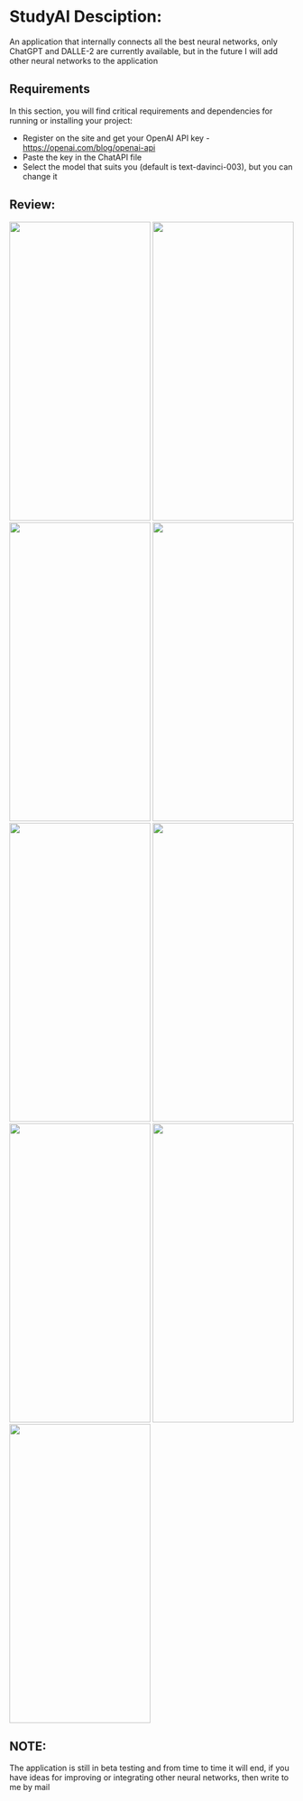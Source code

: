 # StudyAI Desciption: 
An application that internally connects all the best neural networks, only ChatGPT and DALLE-2 are currently available, but in the future I will add other neural networks to the application

## Requirements

In this section, you will find critical requirements and dependencies for running or installing your project:
- Register on the site and get your OpenAI API key - https://openai.com/blog/openai-api
- Paste the key in the ChatAPI file
- Select the model that suits you (default is text-davinci-003), but you can change it

## Review:

<img src="https://user-images.githubusercontent.com/83715610/222335095-07c4e968-8975-4723-9c21-4588b151d854.png" width="250" height="530"> <img src="https://user-images.githubusercontent.com/83715610/222335109-079c6ea3-7193-44a0-b95d-611283b88746.png" width="250" height="530"> <img src="https://user-images.githubusercontent.com/83715610/222335122-dc684204-ae04-4d26-8291-461f61065755.png" width="250" height="530"> <img src="https://user-images.githubusercontent.com/83715610/222335132-ccc0c586-362a-485e-a69a-4ee1e94c0b1b.png" width="250" height="530"> <img src="https://user-images.githubusercontent.com/83715610/222335141-5ea4a95b-0133-4d39-b8e0-94e276ae9448.png" width="250" height="530"> <img src="https://user-images.githubusercontent.com/83715610/222335153-2305a468-d992-4c56-92e3-8e8ebb329536.png" width="250" height="530"> <img src="https://user-images.githubusercontent.com/83715610/224778627-48334471-0117-4923-b4ca-9c86891aa3b5.png" width="250" height="530"> <img src="https://user-images.githubusercontent.com/83715610/224778595-488d8003-561a-4652-bb9a-bd710afc7493.png" width="250" height="530"> <img src="https://user-images.githubusercontent.com/83715610/224778627-48334471-0117-4923-b4ca-9c86891aa3b5.png" width="250" height="530">

## NOTE:

The application is still in beta testing and from time to time it will end, if you have ideas for improving or integrating other neural networks, then write to me by mail

